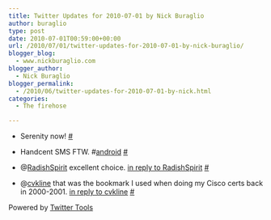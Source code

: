 ```yaml
---
title: Twitter Updates for 2010-07-01 by Nick Buraglio
author: buraglio
type: post
date: 2010-07-01T00:59:00+00:00
url: /2010/07/01/twitter-updates-for-2010-07-01-by-nick-buraglio/
blogger_blog:
  - www.nickburaglio.com
blogger_author:
  - Nick Buraglio
blogger_permalink:
  - /2010/06/twitter-updates-for-2010-07-01-by-nick.html
categories:
  - The firehose

---
```

</p> 

  * Serenity now! [#][1] 


  * Handcent SMS FTW. #[android][2] [#][3] 


  * @[RadishSpirit][4] excellent choice. [in reply to RadishSpirit][5] [#][6] 


  * @[cvkline][7] that was the bookmark I used when doing my Cisco certs back in 2000-2001. [in reply to cvkline][8] [#][9] 
</ul> 



Powered by [Twitter Tools][10]

 [1]: http://twitter.com/buraglio/statuses/17440913633
 [2]: http://search.twitter.com/search?q=%23android
 [3]: http://twitter.com/buraglio/statuses/17450872533
 [4]: http://twitter.com/RadishSpirit
 [5]: http://twitter.com/RadishSpirit/statuses/17449456289
 [6]: http://twitter.com/buraglio/statuses/17450960442
 [7]: http://twitter.com/cvkline
 [8]: http://twitter.com/cvkline/statuses/17449798536
 [9]: http://twitter.com/buraglio/statuses/17451056292
 [10]: http://alexking.org/projects/wordpress